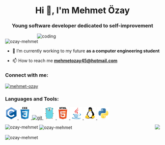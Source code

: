 <h1 align="center">Hi 👋, I'm Mehmet Özay</h1>
<h3 align="center">Young software developer dedicated to self-improvement</h3>
<img align="right" alt="coding" width="400" src="https://user-images.githubusercontent.com/74038190/212750147-854a394f-fee9-4080-9770-78a4b7ece53f.gif">
<p align="left"> <img src="https://komarev.com/ghpvc/?username=ozay-mehmet&label=Profile%20views&color=0e75b6&style=flat" alt="ozay-mehmet" /> </p>

- 🔭 I’m currently working to my future **as a computer engineering student**

- 📫 How to reach me **mehmetozay45@hotmail.com**

<h3 align="left">Connect with me:</h3>
<p align="left">
<a href="https://www.linkedin.com/in/mehmet-%C3%B6zay/" target="blank"><img align="center" src="https://user-images.githubusercontent.com/74038190/235294012-0a55e343-37ad-4b0f-924f-c8431d9d2483.gif" alt="mehmet-ozay" height="100" width="100"></a>
</p>
<h3 align="left">Languages and Tools:</h3>
<p align="left"> <a href="https://www.cprogramming.com/" target="_blank" rel="noreferrer"> <img src="https://raw.githubusercontent.com/devicons/devicon/master/icons/c/c-original.svg" alt="c" width="40" height="40"/> </a> <a href="https://www.w3schools.com/css/" target="_blank" rel="noreferrer"> <img src="https://raw.githubusercontent.com/devicons/devicon/master/icons/css3/css3-original-wordmark.svg" alt="css3" width="40" height="40"/> </a> <a href="https://git-scm.com/" target="_blank" rel="noreferrer"> <img src="https://www.vectorlogo.zone/logos/git-scm/git-scm-icon.svg" alt="git" width="40" height="40"/> </a> <a href="https://golang.org" target="_blank" rel="noreferrer"> <img src="https://raw.githubusercontent.com/devicons/devicon/master/icons/go/go-original.svg" alt="go" width="40" height="40"/> </a> <a href="https://www.w3.org/html/" target="_blank" rel="noreferrer"> <img src="https://raw.githubusercontent.com/devicons/devicon/master/icons/html5/html5-original-wordmark.svg" alt="html5" width="40" height="40"/> </a> <a href="https://www.java.com" target="_blank" rel="noreferrer"> <img src="https://raw.githubusercontent.com/devicons/devicon/master/icons/java/java-original.svg" alt="java" width="40" height="40"/> </a> <a href="https://www.linux.org/" target="_blank" rel="noreferrer"> <img src="https://raw.githubusercontent.com/devicons/devicon/master/icons/linux/linux-original.svg" alt="linux" width="40" height="40"/> </a> <a href="https://www.python.org" target="_blank" rel="noreferrer"> <img src="https://raw.githubusercontent.com/devicons/devicon/master/icons/python/python-original.svg" alt="python" width="40" height="40"/> </a> </p>

<img align="right" src="https://user-images.githubusercontent.com/74038190/214373791-293fa4f8-9ebd-4de5-9cb5-56033dc3d6ce.jpg">
<p><img align="left" src="https://github-readme-stats.vercel.app/api/top-langs?username=ozay-mehmet&show_icons=true&locale=en&layout=compact" alt="ozay-mehmet" /></p>

<p>&nbsp;<img align="center" src="https://github-readme-stats.vercel.app/api?username=ozay-mehmet&show_icons=true&locale=en" alt="ozay-mehmet" /></p>

<p><img align="center" src="https://github-readme-streak-stats.herokuapp.com/?user=ozay-mehmet&" alt="ozay-mehmet" /></p>
